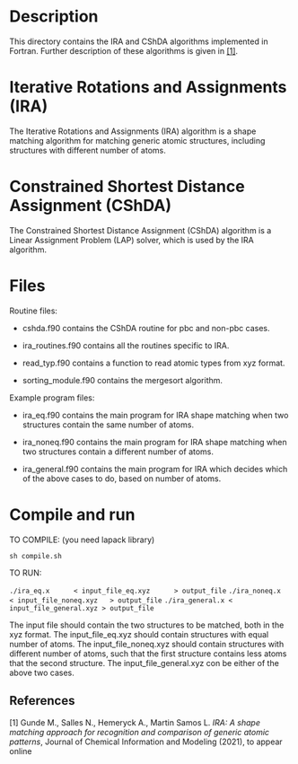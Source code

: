 # Description
This directory contains the IRA and CShDA algorithms implemented in Fortran.
Further description of these algorithms is given in [[1]](#1). 

# Iterative Rotations and Assignments (IRA)
The Iterative Rotations and Assignments (IRA) algorithm is a shape matching
algorithm for matching generic atomic structures, including structures with
different number of atoms.

# Constrained Shortest Distance Assignment (CShDA)
The Constrained Shortest Distance Assignment (CShDA) algorithm is a Linear
Assignment Problem (LAP) solver, which is used by the IRA algorithm. 

# Files
Routine files:
 - cshda.f90 contains the CShDA routine for pbc and non-pbc cases.

 - ira_routines.f90 contains all the routines specific to IRA.

 - read_typ.f90 contains a function to read atomic types from xyz format.

 - sorting_module.f90 contains the mergesort algorithm.

Example program files:
 - ira_eq.f90 contains the main program for IRA shape matching when two
   structures contain the same number of atoms.

 - ira_noneq.f90 contains the main program for IRA shape matching when two
   structures contain a different number of atoms.

 - ira_general.f90 contains the main program for IRA which decides which of the
   above cases to do, based on number of atoms.

# Compile and run
TO COMPILE: (you need lapack library)

   `sh compile.sh`


TO RUN:

   `./ira_eq.x      < input_file_eq.xyz      > output_file`
   `./ira_noneq.x   < input_file_noneq.xyz   > output_file`
   `./ira_general.x < input_file_general.xyz > output_file`

The input file should contain the two structures to be matched, both in the xyz
format. The input_file_eq.xyz should contain structures with equal number of
atoms. The input_file_noneq.xyz should contain structures with different number
of atoms, such that the first structure contains less atoms that the second
structure. The input_file_general.xyz con be either of the above two cases.


## References
<a id="1">[1]</a> 
Gunde M., Salles N., Hemeryck A., Martin Samos L.
*IRA: A shape matching approach for recognition and comparison of generic atomic patterns*,
Journal of Chemical Information and Modeling (2021), to appear online
